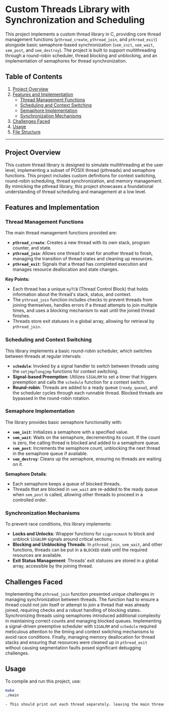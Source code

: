 # Custom Threads Library with Synchronization and Scheduling

This project implements a custom thread library in C, providing core thread management functions (`pthread_create`, `pthread_join`, and `pthread_exit`) alongside basic semaphore-based synchronization (`sem_init`, `sem_wait`, `sem_post`, and `sem_destroy`). The project is built to support multithreading through a round-robin scheduler, thread blocking and unblocking, and an implementation of semaphores for thread synchronization.

## Table of Contents

1. [Project Overview](#project-overview)
2. [Features and Implementation](#features-and-implementation)
   - [Thread Management Functions](#thread-management-functions)
   - [Scheduling and Context Switching](#scheduling-and-context-switching)
   - [Semaphore Implementation](#semaphore-implementation)
   - [Synchronization Mechanisms](#synchronization-mechanisms)
3. [Challenges Faced](#challenges-faced)
4. [Usage](#usage)
5. [File Structure](#file-structure)

---

## Project Overview

This custom thread library is designed to simulate multithreading at the user level, implementing a subset of POSIX thread (pthreads) and semaphore functions. This project includes custom definitions for context switching, round-robin scheduling, thread synchronization, and memory management. By mimicking the pthread library, this project showcases a foundational understanding of thread scheduling and management at a low level.

## Features and Implementation

### Thread Management Functions

The main thread management functions provided are:
- **`pthread_create`**: Creates a new thread with its own stack, program counter, and state.
- **`pthread_join`**: Allows one thread to wait for another thread to finish, managing the transition of thread states and cleaning up resources.
- **`pthread_exit`**: Signals that a thread has completed execution and manages resource deallocation and state changes.

**Key Points:**
- Each thread has a unique `myTCB` (Thread Control Block) that holds information about the thread's stack, status, and context.
- The `pthread_join` function includes checks to prevent threads from joining themselves, handles errors if a thread attempts to join multiple times, and uses a blocking mechanism to wait until the joined thread finishes.
- Threads store exit statuses in a global array, allowing for retrieval by `pthread_join`.

### Scheduling and Context Switching

This library implements a basic round-robin scheduler, which switches between threads at regular intervals:
- **`schedule`**: Invoked by a signal handler to switch between threads using the `setjmp`/`longjmp` functions for context switching.
- **Signal-based Preemption**: Utilizes `SIGALRM` to set a timer that triggers preemption and calls the `schedule` function for a context switch.
- **Round-robin**: Threads are added to a ready queue (`ready_queue`), and the scheduler cycles through each runnable thread. Blocked threads are bypassed in the round-robin rotation.

### Semaphore Implementation

The library provides basic semaphore functionality with:
- **`sem_init`**: Initializes a semaphore with a specified value.
- **`sem_wait`**: Waits on the semaphore, decrementing its count. If the count is zero, the calling thread is blocked and added to a semaphore queue.
- **`sem_post`**: Increments the semaphore count, unblocking the next thread in the semaphore queue if available.
- **`sem_destroy`**: Cleans up the semaphore, ensuring no threads are waiting on it.

**Semaphore Details**:
- Each semaphore keeps a queue of blocked threads.
- Threads that are blocked in `sem_wait` are re-added to the ready queue when `sem_post` is called, allowing other threads to proceed in a controlled order.

### Synchronization Mechanisms

To prevent race conditions, this library implements:
- **Locks and Unlocks**: Wrapper functions for `sigprocmask` to block and unblock `SIGALRM` signals around critical sections.
- **Blocking and Unblocking Threads**: In `pthread_join`, `sem_wait`, and other functions, threads can be put in a `BLOCKED` state until the required resources are available.
- **Exit Status Management**: Threads’ exit statuses are stored in a global array, accessible by the joining thread.

## Challenges Faced

Implementing the `pthread_join` function presented unique challenges in managing synchronization between threads. The function had to ensure a thread could not join itself or attempt to join a thread that was already joined, requiring checks and a robust handling of blocking states. Synchronizing threads using semaphores introduced additional complexity in maintaining correct counts and managing blocked queues. Implementing a signal-driven preemptive scheduler with `SIGALRM` and `schedule` required meticulous attention to the timing and context switching mechanisms to avoid race conditions. Finally, managing memory deallocation for thread stacks and ensuring that resources were cleaned up in `pthread_exit` without causing segmentation faults posed significant debugging challenges.

## Usage

To compile and run this project, use:
```bash
make
./main

- This should print out each thread separately. leaving the main thread to finsih last, but the first 3 threads to finish first.
